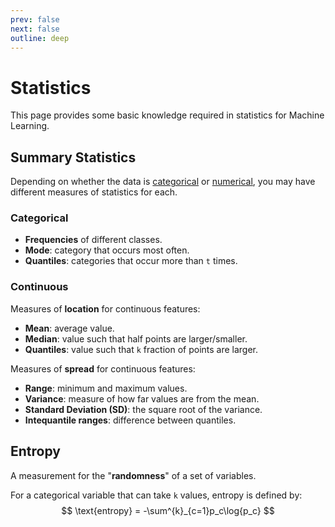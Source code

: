 ```yaml
---
prev: false
next: false
outline: deep
---
```


# Statistics

This page provides some basic knowledge required in statistics for Machine Learning.

## Summary Statistics

Depending on whether the data is [categorical](/machine-learning/concepts#types-of-data) or [numerical](/machine-learning/concepts#types-of-data), you may have different measures of statistics for each.

### Categorical

- **Frequencies** of different classes.
- **Mode**: category that occurs most often.
- **Quantiles**: categories that occur more than `t` times.

### Continuous

Measures of **location** for continuous features:
- **Mean**: average value.
- **Median**: value such that half points are larger/smaller.
- **Quantiles**: value such that `k` fraction of points are larger.

Measures of **spread** for continuous features:
- **Range**: minimum and maximum values.
- **Variance**: measure of how far values are from the mean.
- **Standard Deviation (SD)**: the square root of the variance.
- **Intequantile ranges**: difference between quantiles.

## Entropy

A measurement for the "**randomness**" of a set of variables.

For a categorical variable that can take `k` values, entropy is defined by:
$$
\text{entropy} = -\sum^{k}_{c=1}p_c\log{p_c}
$$